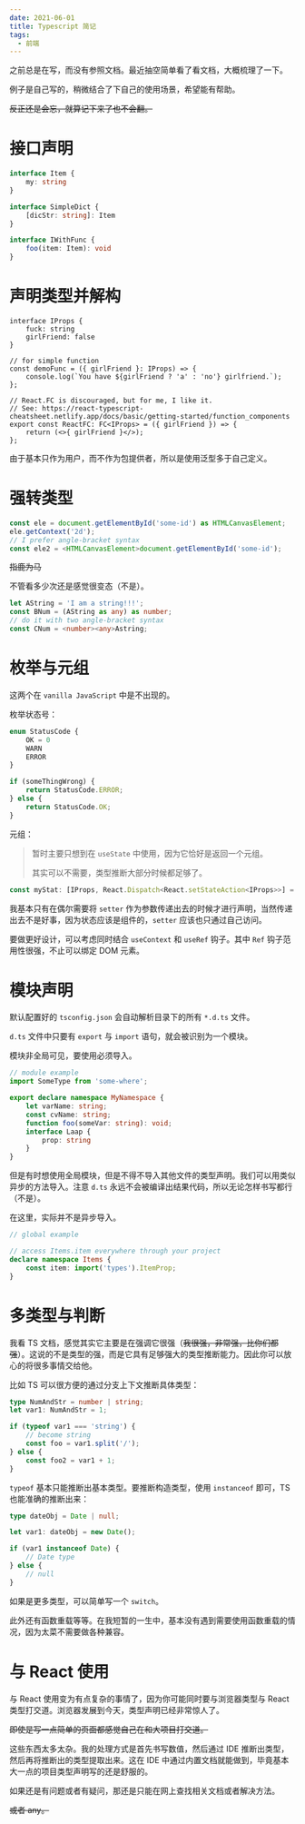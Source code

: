 ```yaml
---
date: 2021-06-01
title: Typescript 简记
tags:
  - 前端
---
```

之前总是在写，而没有参照文档。最近抽空简单看了看文档，大概梳理了一下。

例子是自己写的，稍微结合了下自己的使用场景，希望能有帮助。

~~反正还是会忘，就算记下来了也不会翻。~~



# 接口声明

```ts
interface Item {
	my: string
}

interface SimpleDict {
    [dicStr: string]: Item
}

interface IWithFunc {
	foo(item: Item): void
}
```





# 声明类型并解构

```tsx
interface IProps {
    fuck: string
   	girlFriend: false
}

// for simple function
const demoFunc = ({ girlFriend }: IProps) => {
    console.log(`You have ${girlFriend ? 'a' : 'no'} girlfriend.`);
};

// React.FC is discouraged, but for me, I like it.
// See: https://react-typescript-cheatsheet.netlify.app/docs/basic/getting-started/function_components
export const ReactFC: FC<IProps> = ({ girlFriend }) => {
    return (<>{ girlFriend }</>);
};
```

由于基本只作为用户，而不作为包提供者，所以是使用泛型多于自己定义。



# 强转类型

```ts
const ele = document.getElementById('some-id') as HTMLCanvasElement;
ele.getContext('2d');
// I prefer angle-bracket syntax
const ele2 = <HTMLCanvasElement>document.getElementById('some-id');
```

~~指鹿为马~~

不管看多少次还是感觉很变态（不是）。

```ts
let AString = 'I am a string!!!';
const BNum = (AString as any) as number;
// do it with two angle-bracket syntax
const CNum = <number><any>Astring;
```



# 枚举与元组

这两个在 `vanilla JavaScript` 中是不出现的。

枚举状态号：

```ts
enum StatusCode {
    OK = 0
    WARN
    ERROR
}

if (someThingWrong) {
    return StatusCode.ERROR;
} else {
    return StatusCode.OK;
}
```

元组：

> 暂时主要只想到在 `useState` 中使用，因为它恰好是返回一个元组。
>
> 其实可以不需要，类型推断大部分时候都足够了。

```ts
const myStat: [IProps, React.Dispatch<React.setStateAction<IProps>>] = useState<IProps>({});
```

我基本只有在偶尔需要将 `setter` 作为参数传递出去的时候才进行声明，当然传递出去不是好事，因为状态应该是组件的，`setter` 应该也只通过自己访问。

要做更好设计，可以考虑同时结合 `useContext` 和 `useRef` 钩子。其中 `Ref` 钩子范用性很强，不止可以绑定 DOM 元素。



# 模块声明

默认配置好的 `tsconfig.json` 会自动解析目录下的所有 `*.d.ts` 文件。

`d.ts` 文件中只要有 `export` 与 `import` 语句，就会被识别为一个模块。

模块非全局可见，要使用必须导入。

```typescript
// module example
import SomeType from 'some-where';

export declare namespace MyNamespace {
    let varName: string;
    const cvName: string;
   	function foo(someVar: string): void;
    interface Laap {
    	prop: string
    }
}
```

但是有时想使用全局模块，但是不得不导入其他文件的类型声明。我们可以用类似异步的方法导入。注意 `d.ts` 永远不会被编译出结果代码，所以无论怎样书写都行（不是）。

在这里，实际并不是异步导入。

```typescript
// global example

// access Items.item everywhere through your project
declare namespace Items {
    const item: import('types').ItemProp;
}
```



# 多类型与判断

我看 TS 文档，感觉其实它主要是在强调它很强（~~我很强，非常强，比你们都强~~）。这说的不是类型的强，而是它具有足够强大的类型推断能力。因此你可以放心的将很多事情交给他。

比如 TS 可以很方便的通过分支上下文推断具体类型：

```ts
type NumAndStr = number | string;
let var1: NumAndStr = 1;

if (typeof var1 === 'string') {
    // become string
    const foo = var1.split('/');
} else {
    const foo2 = var1 + 1;
}
```

`typeof` 基本只能推断出基本类型。要推断构造类型，使用 `instanceof` 即可，TS 也能准确的推断出来：

```typescript
type dateObj = Date | null;

let var1: dateObj = new Date();

if (var1 instanceof Date) {
    // Date type
} else {
    // null
}
```

如果是更多类型，可以简单写一个 `switch`。

此外还有函数重载等等。在我短暂的一生中，基本没有遇到需要使用函数重载的情况，因为太菜不需要做各种兼容。



# 与 React 使用

与 React 使用变为有点复杂的事情了，因为你可能同时要与浏览器类型与 React 类型打交道。浏览器发展到今天，类型声明已经非常惊人了。

~~即使是写一点简单的页面都感觉自己在和大项目打交道。~~

这些东西太多太杂。我的处理方式是首先书写数值，然后通过 IDE 推断出类型，然后再将推断出的类型提取出来。这在 IDE 中通过内置文档就能做到，毕竟基本大一点的项目类型声明写的还是舒服的。

如果还是有问题或者有疑问，那还是只能在网上查找相关文档或者解决方法。

~~或者 any。~~